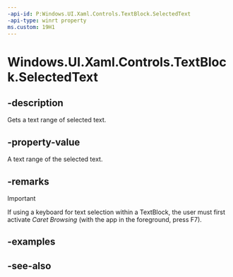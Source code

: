```yaml
---
-api-id: P:Windows.UI.Xaml.Controls.TextBlock.SelectedText
-api-type: winrt property
ms.custom: 19H1
---
```


<!-- Property syntax
public string SelectedText { get; }
-->

# Windows.UI.Xaml.Controls.TextBlock.SelectedText

## -description

Gets a text range of selected text.



## -property-value

A text range of the selected text.

## -remarks

> [!IMPORTANT]
> If using a keyboard for text selection within a TextBlock, the user must first activate *Caret Browsing* (with the app in the foreground, press F7).

## -examples

## -see-also

